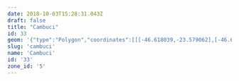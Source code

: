 ```yaml
---
date: 2018-10-03T15:28:31.043Z
draft: false
title: "Cambuci"
id: 33
geom: '{"type":"Polygon","coordinates":[[[-46.618039,-23.579062],[-46.617994,-23.578795],[-46.618033,-23.578646],[-46.618602,-23.577628],[-46.618378,-23.577172],[-46.618216,-23.577003],[-46.617738,-23.576781],[-46.617157,-23.576142],[-46.616511,-23.575802],[-46.615875,-23.575091],[-46.615719,-23.574999],[-46.615776,-23.574954],[-46.6158,-23.574735],[-46.615673,-23.574413],[-46.615459,-23.574223],[-46.61487,-23.573925],[-46.61452,-23.573479],[-46.614453,-23.573052],[-46.614562,-23.572529],[-46.613979,-23.571915],[-46.612998,-23.571478],[-46.612268,-23.568749],[-46.612076,-23.568484],[-46.611385,-23.56816],[-46.611231,-23.568012],[-46.611103,-23.568012],[-46.609133,-23.567253],[-46.608873,-23.567707],[-46.608637,-23.567981],[-46.607972,-23.568412],[-46.604975,-23.567202],[-46.604822,-23.567369],[-46.604587,-23.567436],[-46.603927,-23.567205],[-46.608731,-23.557092],[-46.609322,-23.555994],[-46.610223,-23.554645],[-46.610795,-23.554623],[-46.610844,-23.554798],[-46.611192,-23.554781],[-46.611305,-23.554646],[-46.613026,-23.554492],[-46.613344,-23.554319],[-46.618975,-23.553794],[-46.623707,-23.553498],[-46.623762,-23.553522],[-46.6238,-23.553718],[-46.62392,-23.553746],[-46.624053,-23.553639],[-46.624788,-23.553581],[-46.625251,-23.553311],[-46.625436,-23.553316],[-46.625635,-23.553447],[-46.62561,-23.553556],[-46.625069,-23.554286],[-46.625223,-23.554357],[-46.626778,-23.554538],[-46.626861,-23.554613],[-46.626331,-23.558389],[-46.624507,-23.559206],[-46.625309,-23.561662],[-46.624346,-23.561887],[-46.623881,-23.561859],[-46.623781,-23.563292],[-46.623346,-23.563933],[-46.623185,-23.565019],[-46.622843,-23.565223],[-46.625351,-23.577418],[-46.625564,-23.578226],[-46.619309,-23.578161],[-46.618039,-23.579062]]]}'
slug: 'cambuci'
name: 'Cambuci'
id: '33'
zone_id: '5'
---
```

		